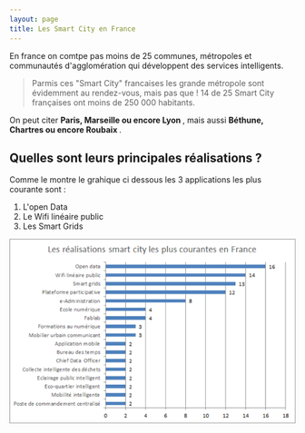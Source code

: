 ```yaml
---
layout: page
title: Les Smart City en France
---
```


En france on comtpe pas moins de 25 communes, métropoles et communautés d'agglomération qui développent des services 
intelligents. 

> Parmis ces "Smart City" francaises les grande métropole sont évidemment au rendez-vous, mais pas que ! 14 de 25 Smart
City françaises ont moins de 250 000 habitants.

On peut citer <strong> Paris, Marseille ou encore Lyon </strong>, mais aussi <strong> Béthune, Chartres ou encore Roubaix </strong>.

## Quelles sont leurs principales réalisations ?

Comme le montre le grahique ci dessous les 3 applications les plus courante sont :
1. L'open Data 
2. Le Wifi linéaire public 
3. Les Smart Grids

![France Réalisation](/Images/France.png)

